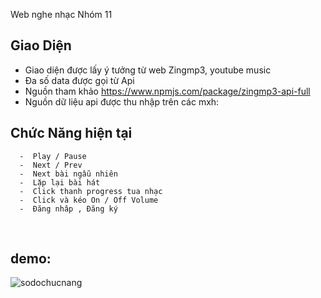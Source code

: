 Web nghe nhạc Nhóm 11 
## Giao Diện

-  Giao diện được lấy ý tưởng từ web Zingmp3,  youtube music
-  Đa số data được gọi từ Api
-  Nguồn tham khảo <https://www.npmjs.com/package/zingmp3-api-full>
-  Nguồn dữ liệu api được thu nhập trên các mxh:



## Chức Năng hiện tại

      -  Play / Pause
      -  Next / Prev
      -  Next bài ngẫu nhiên
      -  Lặp lại bài hát
      -  Click thanh progress tua nhạc
      -  Click và kéo On / Off Volume
      -  Đăng nhâp , Đăng ký 

<br />


## demo:

   ![sodochucnang](https://upanh.tv/image/y8VOnM)





